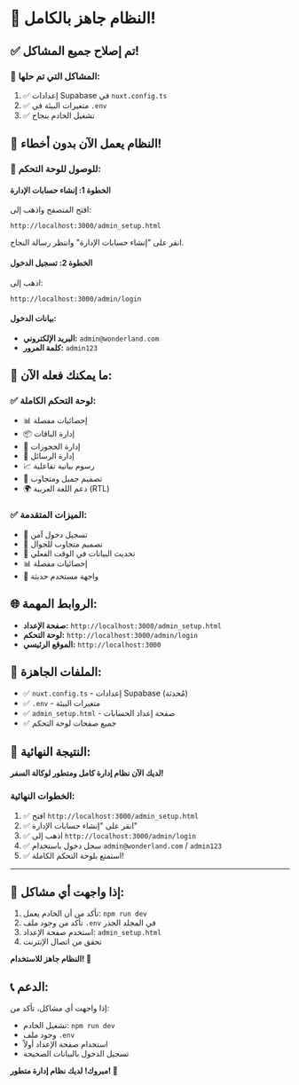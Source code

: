 # 🎉 النظام جاهز بالكامل!

## ✅ تم إصلاح جميع المشاكل!

### 🔧 المشاكل التي تم حلها:
1. ✅ إعدادات Supabase في `nuxt.config.ts`
2. ✅ متغيرات البيئة في `.env`
3. ✅ تشغيل الخادم بنجاح

## 🚀 النظام يعمل الآن بدون أخطاء!

### 📍 للوصول للوحة التحكم:

#### الخطوة 1: إنشاء حسابات الإدارة
افتح المتصفح واذهب إلى:
```
http://localhost:3000/admin_setup.html
```
انقر على "إنشاء حسابات الإدارة" وانتظر رسالة النجاح.

#### الخطوة 2: تسجيل الدخول
اذهب إلى:
```
http://localhost:3000/admin/login
```

#### بيانات الدخول:
- **البريد الإلكتروني:** `admin@wonderland.com`
- **كلمة المرور:** `admin123`

## 🎯 ما يمكنك فعله الآن:

### ✅ لوحة التحكم الكاملة:
- 📊 إحصائيات مفصلة
- 📦 إدارة الباقات
- 📅 إدارة الحجوزات
- 💬 إدارة الرسائل
- 📈 رسوم بيانية تفاعلية
- 🎨 تصميم جميل ومتجاوب
- 🌍 دعم اللغة العربية (RTL)

### ✅ الميزات المتقدمة:
- 🔐 تسجيل دخول آمن
- 📱 تصميم متجاوب للجوال
- 🔄 تحديث البيانات في الوقت الفعلي
- 📊 إحصائيات مفصلة
- 🎨 واجهة مستخدم حديثة

## 🌐 الروابط المهمة:
- **صفحة الإعداد:** `http://localhost:3000/admin_setup.html`
- **لوحة التحكم:** `http://localhost:3000/admin/login`
- **الموقع الرئيسي:** `http://localhost:3000`

## 📁 الملفات الجاهزة:
- ✅ `nuxt.config.ts` - إعدادات Supabase (مُحدثة)
- ✅ `.env` - متغيرات البيئة
- ✅ `admin_setup.html` - صفحة إعداد الحسابات
- ✅ جميع صفحات لوحة التحكم

## 🎉 النتيجة النهائية:
**لديك الآن نظام إدارة كامل ومتطور لوكالة السفر!**

### الخطوات النهائية:
1. ✅ افتح `http://localhost:3000/admin_setup.html`
2. ✅ انقر على "إنشاء حسابات الإدارة"
3. ✅ اذهب إلى `http://localhost:3000/admin/login`
4. ✅ سجل دخول باستخدام `admin@wonderland.com` / `admin123`
5. ✅ استمتع بلوحة التحكم الكاملة!

---

## 🔧 إذا واجهت أي مشاكل:
1. تأكد من أن الخادم يعمل: `npm run dev`
2. تأكد من وجود ملف `.env` في المجلد الجذر
3. استخدم صفحة الإعداد: `admin_setup.html`
4. تحقق من اتصال الإنترنت

**النظام جاهز للاستخدام! 🚀**

## 📞 الدعم:
إذا واجهت أي مشاكل، تأكد من:
- تشغيل الخادم: `npm run dev`
- وجود ملف `.env`
- استخدام صفحة الإعداد أولاً
- تسجيل الدخول بالبيانات الصحيحة

**مبروك! لديك نظام إدارة متطور! 🎉**
